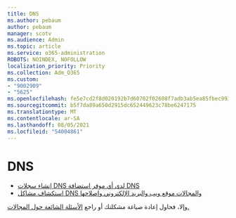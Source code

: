 ```yaml
---
title: DNS
ms.author: pebaum
author: pebaum
manager: scotv
ms.audience: Admin
ms.topic: article
ms.service: o365-administration
ROBOTS: NOINDEX, NOFOLLOW
localization_priority: Priority
ms.collection: Adm_O365
ms.custom:
- "9002909"
- "5625"
ms.openlocfilehash: fe5e7cd2f8d020192b7d60702f02608f7adb3ab5ea85fbec99326921bbb26cd8
ms.sourcegitcommit: b5f7da89a650d2915dc652449623c78be6247175
ms.translationtype: MT
ms.contentlocale: ar-SA
ms.lasthandoff: 08/05/2021
ms.locfileid: "54004861"
---
```

# <a name="dns"></a>DNS

- [إنشاء سجلات DNS لدى أي موفر استضافة DNS](https://docs.microsoft.com/microsoft-365/admin/get-help-with-domains/create-dns-records-at-any-dns-hosting-provider?view=o365-worldwide)
- [استكشاف مشاكل DNS والمجالات موقع ويب والبريد الإلكتروني وإصلاحها](https://docs.microsoft.com/microsoft-365/admin/get-help-with-domains/find-and-fix-issues?view=o365-worldwide)

وإلا، فحاول إعادة صياغة مشكلتك أو راجع [الأسئلة الشائعة حول المجالات.](https://docs.microsoft.com/microsoft-365/admin/setup/domains-faq?view=o365-worldwide)
